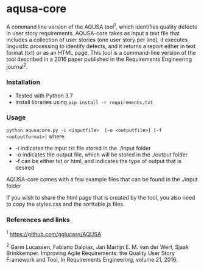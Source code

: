 # aqusa-core
A command line version of the AQUSA tool<sup>1</sup>, which identifies quality defects in user story requirements. AQUSA-core takes as input a text file that includes a collection of user stories (one user story per line), it executes linguistic processing to identify defects, and it returns a report either in text format (txt) or as an HTML page. This tool is a command-line version of the tool described in a 2016 paper published in the Requirements Engineering journal<sup>2</sup>.

### Installation
  * Tested with Python 3.7
  * Install libraries using `pip install -r requirements.txt`
  
### Usage
`python aqusacore.py -i <inputfile>  [-o <outputfile>] [-f <outputformat>]`
  where
  * -i <inputfile> indicates the input txt file stored in the ./input folder
  * -o <outputfile> indicates the output file, which will be stored in the ./output folder
  * -f <outputformat> can be either txt or html, and indicates the type of output that is desired
 
AQUSA-core comes with a few example files that can be found in the ./input folder
 
If you wish to share the html page that is created by the tool, you also need to copy the styles.css and the sorttable.js files.

### References and links
<sup>1</sup> https://github.com/gglucass/AQUSA

<sup>2</sup> Garm Lucassen, Fabiano Dalpiaz, Jan Martijn E. M. van der Werf, Sjaak Brinkkemper. Improving Agile Requirements: the Quality User Story Framework and Tool, In Requirements Engineering, volume 21, 2016.
